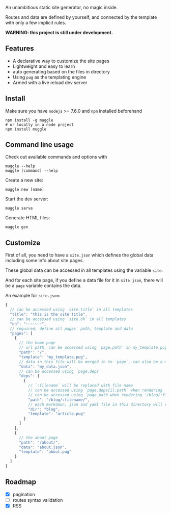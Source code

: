 An unambitious static site generator, no magic inside.

Routes and data are defined by yourself, and connected by the template with only a few implicit rules.

__WARNING: this project is still under development.__

## Features
- A declarative way to customize the site pages
- Lightweight and easy to learn
- auto generating based on the files in directory
- Using `pug` as the templating engine
- Armed with a live reload dev server

## Install
Make sure you have `nodejs` >= 7.6.0 and `npm` installed beforehand
``` shell
npm install -g muggle
# or locally in a node project
npm install muggle
```

## Command line usage
Check out available commands and options with
```
muggle --help
muggle [command] --help
```

Create a new site:
```
muggle new [name]
```

Start the dev server:
```
muggle serve
```

Generate HTML files:
```
muggle gen
```

## Customize
First of all, you need to have a `site.json` which defines the global data including some info about site pages.

These global data can be accessed in all templates using the variable `site`.

And for each site page, if you define a data file for it in `site.json`, there will be a `page` variable contains the data.

An example for `site.json`:
``` js
{
  // can be accessed using `site.title` in all templates
  "title": "this is the site title",
  // can be accessed using `site.oh` in all templates
  "oh": "~~~~~~~",
  // required, define all pages' path, template and data
  "pages": [
    {
      // the home page
      // url path, can be accessed using `page.path` in my_template.pug
      "path": "/",
      "template": "my_template.pug",
      // data in this file will be merged in to `page`, can also be a markdown or yaml file
      "data": "my_data.json",
      // can be accessed using `page.deps`
      "deps": [
        {
          // `:filename` will be replaced with file name
          // can be accessed using `page.deps[i].path` when rendering '/'
          // can be accessed using `page.path when rendering '/blog/:filename'
          "path": "/blog/:filename/",
          // each markdown, json and yaml file in this directory will render a page
          "dir": "blog",
          "template": "article.pug"
        }
      ]
    },
    {
      // the about page
      "path": "/about/",
      "data": "about.json",
      "template": "about.pug"
    }
  ]
}
```

## Roadmap
- [x] pagination
- [ ] routes syntax validation
- [x] RSS